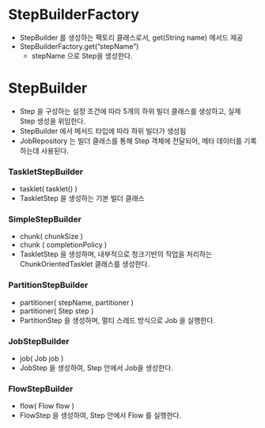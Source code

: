 # StepBuilderFactory

- StepBuilder 를 생성하는 팩토리 클래스로서, get(String name) 메서드 제공
- StepBuilderFactory.get(”stepName”)
    - stepName 으로 Step을 생성한다.

# StepBuilder

- Step 을 구성하는 설정 조건에 따라 5개의 하위 빌더 클래스를 생성하고, 실제 Step 생성을 위임한다.
- StepBuilder 에서 메서드 타입에 따라 하위 빌더가 생성됨
- JobRepository 는 빌더 클래스를 통해 Step 객체에 전달되어, 메타 데이터를 기록하는데 사용된다.

### TaskletStepBuilder

- tasklet( tasklet() )
- TaskletStep 을 생성하는 기본 빌더 클래스

### SimpleStepBuilder

- chunk( chunkSize )
- chunk ( completionPolicy )
- TaskletStep 을 생성하며, 내부적으로 청크기반의 작업을 처리하는 ChunkOrientedTasklet 클래스를 생성한다.

### PartitionStepBuilder

- partitioner( stepName, partitioner )
- partitioner( Step step )
- PartitionStep 을 생성하며, 멀티 스레드 방식으로 Job 을 실행한다.

### JobStepBuilder

- job( Job job )
- JobStep 을 생성하여, Step 안에서 Job을 생성한다.

### FlowStepBuilder

- flow( Flow flow )
- FlowStep 을 생성하여, Step 안에서 Flow 를 실행한다.